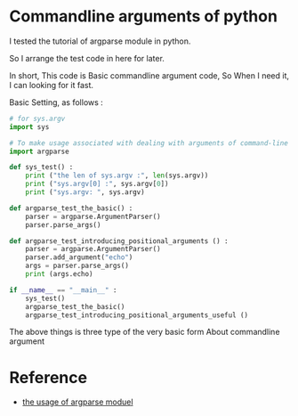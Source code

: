 # Commandline arguments of python 

 I tested the tutorial of argparse module in python.
 
 So I arrange the test code in here for later. 
 
 In short, This code is Basic commandline argument code, So When I need it, I can looking for it fast.

 Basic Setting, as follows : 
 
```python
# for sys.argv
import sys

# To make usage associated with dealing with arguments of command-line
import argparse

def sys_test() :
    print ("the len of sys.argv :", len(sys.argv))
    print ("sys.argv[0] :", sys.argv[0])
    print ("sys.argv: ", sys.argv)

def argparse_test_the_basic() :
    parser = argparse.ArgumentParser()
    parser.parse_args()

def argparse_test_introducing_positional_arguments () :
    parser = argparse.ArgumentParser()
    parser.add_argument("echo")
    args = parser.parse_args()
    print (args.echo)

if __name__ == "__main__" :
    sys_test()
    argparse_test_the_basic()
    argparse_test_introducing_positional_arguments_useful ()
```
 
  The above things is three type of the very basic form About commandline argument
 
 # Reference
 
  - [the usage of argparse moduel](https://docs.python.org/2/howto/argparse.html#argparse-tutorial)
